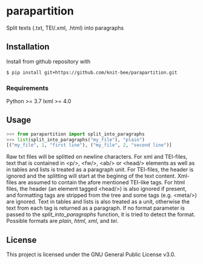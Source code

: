 # parapartition
Split texts (.txt, TEI/.xml, .html) into paragraphs

## Installation
Install from github repository with
```sh
$ pip install git+https://github.com/knit-bee/parapartition.git
```
### Requirements
Python >= 3.7
lxml >= 4.0

## Usage
```py
>>> from parapartition import split_into_paragraphs
>>> list(split_into_paragraphs("my_file"), "plain")
[("my_file", 1, "first line"), ("my_file", 2, "second line")]
```

Raw txt files will be splitted on newline characters. For xml and TEI-files, text that is contained in &lt;p/&gt;, &lt;fw/&gt;, &lt;ab/&gt; or &lt;head/&gt; elements as well as in tables and lists is treated as a paragraph unit. For TEI-files, the header is ignored and the splitting will start at the beginng of the text content. Xml-files are assumed to contain the afore mentioned TEI-like tags.
For html files, the header (an element tagged &lt;head/&gt;) is also ignored if present, and formatting tags are stripped from the tree and some tags (e.g. &lt;meta/&gt;) are ignored. Text in tables and lists is also treated as a unit, otherwise the text from each tag is returned as a paragraph.
If no format parameter is passed to the *split_into_paragraphs* function, it is tried to detect the format. Possible formats are *plain*, *html*, *xml*, and *tei*.


## License
This project is licensed under the GNU General Public License v3.0.
